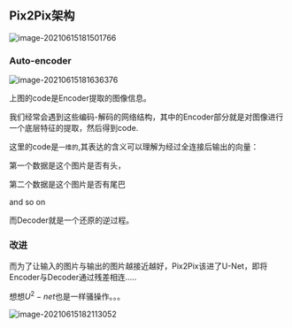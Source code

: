 ## Pix2Pix架构

![image-20210615181501766](https://gitee.com/Black_Friday/blog/raw/master/image/image-20210615181501766.png)

### Auto-encoder

![image-20210615181636376](C:\Users\BlackFriday\AppData\Roaming\Typora\typora-user-images\image-20210615181636376.png)

上图的code是Encoder提取的图像信息。

我们经常会遇到这些编码-解码的网络结构，其中的Encoder部分就是对图像进行一个底层特征的提取，然后得到code.

这里的code是`一维的`,其表达的含义可以理解为经过全连接后输出的向量：

第一个数据是这个图片是否有头，

第二个数据是这个图片是否有尾巴

and so on

而Decoder就是一个还原的逆过程。

### 改进

而为了让输入的图片与输出的图片越接近越好，Pix2Pix该进了U-Net，即将Encoder与Decoder通过残差相连…..

想想$U^2-net$也是一样骚操作。。。

![image-20210615182113052](https://gitee.com/Black_Friday/blog/raw/master/image/image-20210615182113052.png)

